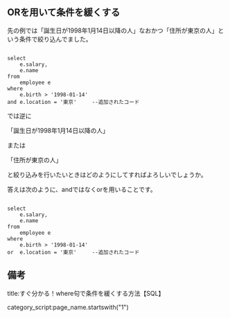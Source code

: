 
##  ORを用いて条件を緩くする


先の例では「誕生日が1998年1月14日以降の人」なおかつ「住所が東京の人」という条件で絞り込んでました。

<pre><code>
select
    e.salary,
    e.name
from
    employee e
where
    e.birth > '1998-01-14'
and e.location = '東京'     --追加されたコード
</code></pre>

では逆に

「誕生日が1998年1月14日以降の人」

または

「住所が東京の人」

と絞り込みを行いたいときはどのようにしてすればよろしいでしょうか。

答えは次のように、andではなくorを用いることです。

<pre><code>
select
    e.salary,
    e.name
from
    employee e
where
    e.birth > '1998-01-14'
or  e.location = '東京'     --追加されたコード
</code></pre>









## 備考

title:すぐ分かる！where句で条件を緩くする方法【SQL】

category_script:page_name.startswith("1")


